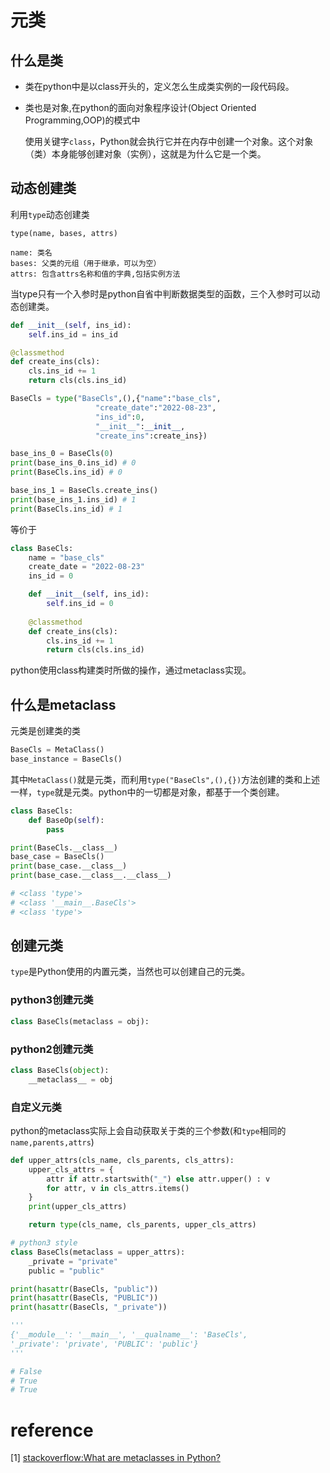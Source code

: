 # 元类
## 什么是类   

- 类在python中是以class开头的，定义怎么生成类实例的一段代码段。
- 类也是对象,在python的面向对象程序设计(Object Oriented Programming,OOP)的模式中
    
    使用关键字`class`，Python就会执行它并在内存中创建一个对象。这个对象（类）本身能够创建对象（实例），这就是为什么它是一个类。

## 动态创建类

利用`type`动态创建类   
```
type(name, bases, attrs)

name: 类名
bases: 父类的元组（用于继承，可以为空）
attrs: 包含attrs名称和值的字典,包括实例方法
```
当type只有一个入参时是python自省中判断数据类型的函数，三个入参时可以动态创建类。

```python
def __init__(self, ins_id):
    self.ins_id = ins_id

@classmethod
def create_ins(cls):
    cls.ins_id += 1
    return cls(cls.ins_id)

BaseCls = type("BaseCls",(),{"name":"base_cls",
                   "create_date":"2022-08-23",
                   "ins_id":0,
                   "__init__":__init__,
                   "create_ins":create_ins})

base_ins_0 = BaseCls(0)
print(base_ins_0.ins_id) # 0
print(BaseCls.ins_id) # 0

base_ins_1 = BaseCls.create_ins()
print(base_ins_1.ins_id) # 1
print(BaseCls.ins_id) # 1

```
等价于
```python
class BaseCls:
    name = "base_cls"
    create_date = "2022-08-23"
    ins_id = 0

    def __init__(self, ins_id):
        self.ins_id = 0
    
    @classmethod
    def create_ins(cls):
        cls.ins_id += 1
        return cls(cls.ins_id)
```

python使用class构建类时所做的操作，通过metaclass实现。

## 什么是metaclass

元类是创建类的类

```python
BaseCls = MetaClass()
base_instance = BaseCls()
```

其中`MetaClass()`就是元类，而利用`type("BaseCls",(),{})`方法创建的类和上述一样，`type`就是元类。python中的一切都是对象，都基于一个类创建。

```python
class BaseCls:
    def BaseOp(self):
        pass

print(BaseCls.__class__)
base_case = BaseCls()
print(base_case.__class__)
print(base_case.__class__.__class__)

# <class 'type'>
# <class '__main__.BaseCls'>
# <class 'type'>
```
## 创建元类

`type`是Python使用的内置元类，当然也可以创建自己的元类。

### python3创建元类
```python
class BaseCls(metaclass = obj):
```

### python2创建元类

```python
class BaseCls(object):
    __metaclass__ = obj
```
### 自定义元类  

python的metaclass实际上会自动获取关于类的三个参数(和`type`相同的`name,parents,attrs`)

```python
def upper_attrs(cls_name, cls_parents, cls_attrs):
    upper_cls_attrs = {
        attr if attr.startswith("_") else attr.upper() : v
        for attr, v in cls_attrs.items()
    }
    print(upper_cls_attrs)

    return type(cls_name, cls_parents, upper_cls_attrs)

# python3 style
class BaseCls(metaclass = upper_attrs):
    _private = "private"
    public = "public"

print(hasattr(BaseCls, "public"))
print(hasattr(BaseCls, "PUBLIC"))
print(hasattr(BaseCls, "_private"))

'''
{'__module__': '__main__', '__qualname__': 'BaseCls', 
'_private': 'private', 'PUBLIC': 'public'}
'''

# False
# True
# True
```

# reference
[1] [stackoverflow:What are metaclasses in Python?](http://stackoverflow.com/questions/100003/what-is-a-metaclass-in-python)